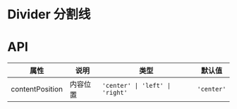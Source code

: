 # Divider 分割线

<code src="./demos/index.tsx"></code>

# API

| 属性            | 说明     | 类型                            | 默认值     |
| --------------- | -------- | ------------------------------- | ---------- |
| contentPosition | 内容位置 | `'center' \| 'left' \| 'right'` | `'center'` |
